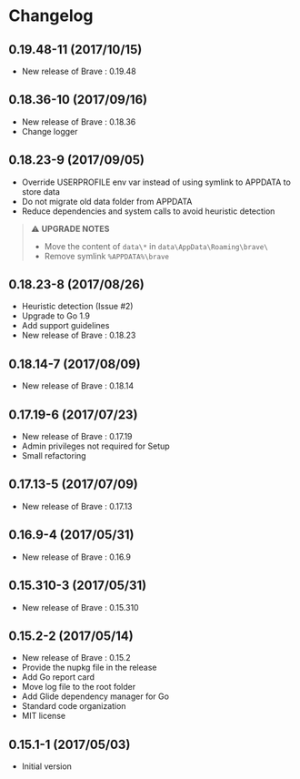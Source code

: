 # Changelog

## 0.19.48-11 (2017/10/15)

* New release of Brave : 0.19.48

## 0.18.36-10 (2017/09/16)

* New release of Brave : 0.18.36
* Change logger

## 0.18.23-9 (2017/09/05)

* Override USERPROFILE env var instead of using symlink to APPDATA to store data
* Do not migrate old data folder from APPDATA
* Reduce dependencies and system calls to avoid heuristic detection

> :warning: **UPGRADE NOTES**
> * Move the content of `data\*` in `data\AppData\Roaming\brave\`
> * Remove symlink `%APPDATA%\brave`

## 0.18.23-8 (2017/08/26)

* Heuristic detection (Issue #2)
* Upgrade to Go 1.9
* Add support guidelines
* New release of Brave : 0.18.23

## 0.18.14-7 (2017/08/09)

* New release of Brave : 0.18.14

## 0.17.19-6 (2017/07/23)

* New release of Brave : 0.17.19
* Admin privileges not required for Setup
* Small refactoring

## 0.17.13-5 (2017/07/09)

* New release of Brave : 0.17.13

## 0.16.9-4 (2017/05/31)

* New release of Brave : 0.16.9

## 0.15.310-3 (2017/05/31)

* New release of Brave : 0.15.310

## 0.15.2-2 (2017/05/14)

* New release of Brave : 0.15.2
* Provide the nupkg file in the release
* Add Go report card
* Move log file to the root folder
* Add Glide dependency manager for Go
* Standard code organization
* MIT license

## 0.15.1-1 (2017/05/03)

* Initial version
